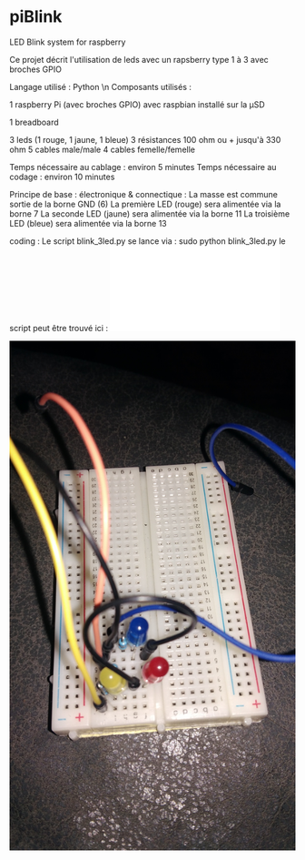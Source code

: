 # piBlink
LED Blink system for raspberry

Ce projet décrit l'utilisation de leds avec un rapsberry type 1 à 3 avec broches GPIO

Langage utilisé : Python \n
Composants utilisés : 

1 raspberry Pi (avec broches GPIO) avec raspbian installé sur la µSD

1 breadboard

3 leds (1 rouge, 1 jaune, 1 bleue)
3 résistances 100 ohm ou + jusqu'à 330 ohm
5 cables male/male
4 cables femelle/femelle

Temps nécessaire au cablage : environ 5 minutes
Temps nécessaire au codage : environ 10 minutes

Principe de base :
électronique & connectique :
La masse est commune sortie de la borne GND (6)
La première LED (rouge) sera alimentée via la borne 7
La seconde LED (jaune) sera alimentée via la borne 11
La troisième LED (bleue) sera alimentée via la borne 13

coding :
Le script blink_3led.py se lance via :
sudo python blink_3led.py
le script peut être trouvé ici : ![Script python](/scripts/blink_3led.py "Script python")

![Alt text](/images/montage%203%20leds.jpg?raw=true "Optional Title")
